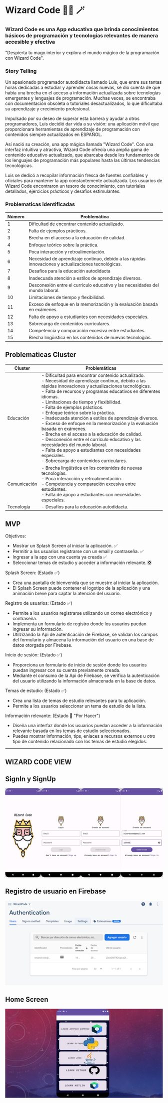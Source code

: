 # Wizard Code 🧙‍♂️ 🪄

### Wizard Code es una App educativa que brinda conocimientos básicos de programación y tecnologías relevantes de manera accesible y efectiva

"Despierta tu mago interior y explora el mundo mágico de la programación con Wizard Code".

### Story Telling

Un apasionado programador autodidacta llamado Luis, que entre sus tantas horas dedicadas a estudiar y aprender cosas nuevas, se dio cuenta de que había una brecha en el acceso a información actualizada sobre tecnologías emergentes y lenguajes de programación. Muchas veces, se encontraba con documentación obsoleta o tutoriales desactualizados, lo que dificultaba su aprendizaje y crecimiento profesional.

Impulsado por su deseo de superar esta barrera y ayudar a otros programadores, Luis decidió dar vida a su visión: una aplicación móvil que proporcionara herramientas de aprendizaje de programación con contenidos siempre actualizados en ESPAÑOL.

Así nació su creación, una app mágica llamada "Wizard Code". Con una interfaz intuitiva y atractiva, Wizard Code ofrecía una amplia gama de contenido educativo actualizado, que abarcaba desde los fundamentos de los lenguajes de programación más populares hasta las últimas tendencias tecnológicas.

Luis se dedicó a recopilar información fresca de fuentes confiables y oficiales para mantener la app constantemente actualizada. Los usuarios de Wizard Code encontraron un tesoro de conocimiento, con tutoriales detallados, ejercicios prácticos y desafíos estimulantes.

### Problematicas identificadas 

| Número | Problemática |
|--------|--------------|
| 1      | Dificultad de encontrar contenido actualizado. |
| 2      | Falta de ejemplos prácticos. |
| 3      | Brecha en el acceso a la educación de calidad. |
| 4      | Enfoque teórico sobre la práctica.|
| 5      | Poca interacción y retroalimentación.|
| 6      | Necesidad de aprendizaje continuo, debido a las rápidas innovaciones y actualizaciones tecnológicas.|
| 7      | Desafíos para la educación autodidacta |
| 8      | Inadecuada atención a estilos de aprendizaje diversos.|
| 9      | Desconexión entre el currículo educativo y las necesidades del mundo laboral. |
| 10     | Limitaciones de tiempo y flexibilidad. |
| 11     | Exceso de enfoque en la memorización y la evaluación basada en exámenes. |
| 12     | Falta de apoyo a estudiantes con necesidades especiales. |
| 13     | Sobrecarga de contenidos curriculares. |
| 14     | Competencia y comparación excesiva entre estudiantes. |
| 15     | Brecha lingüistica en los contenidos de nuevas tecnologias.


## Problematicas Cluster

| Cluster | Problemáticas |
|---------|--------------|
| Educación | - Dificultad para encontrar contenido actualizado. <br> - Necesidad de aprendizaje continuo, debido a las rápidas innovaciones y actualizaciones tecnológicas. <br> - Falta de recursos y programas educativos en diferentes idiomas. <br> - Limitaciones de tiempo y flexibilidad. <br>  - Falta de ejemplos prácticos. <br> - Enfoque teórico sobre la práctica. <br> - Inadecuada atención a estilos de aprendizaje diversos.<br> - Exceso de enfoque en la memorización y la evaluación basada en exámenes. <br> - Brecha en el acceso a la educación de calidad. <br> - Desconexión entre el currículo educativo y las necesidades del mundo laboral. <br> - Falta de apoyo a estudiantes con necesidades especiales. <br> - Sobrecarga de contenidos curriculares. |
|  Comunicación | - Brecha lingüística en los contenidos de nuevas tecnologías. <br> - Poca interacción y retroalimentación. <br> - Competencia y comparación excesiva entre estudiantes. <br> - Falta de apoyo a estudiantes con necesidades especiales. |
| Tecnología | - Desafíos para la educación autodidacta. |


## MVP

Objetivos: 
- Mostrar un Splash Screen al iniciar la aplicación. ✅
- Permitir a los usuarios registrarse con un email y contraseña. ✅
- Ingresar a la app con una cuenta ya creada ✅
- Seleccionar temas de estudio y acceder a información relevante. ❎

Splash Screen: (Estado  ✅)
- Crea una pantalla de bienvenida que se muestre al iniciar la aplicación.
- El Splash Screen puede contener el logotipo de la aplicación y una animación breve para captar la atención del usuario.

Registro de usuarios: (Estado  ✅)

- Permite a los usuarios registrarse utilizando un correo electrónico y contraseña.
- Implementa un formulario de registro donde los usuarios puedan ingresar su información.
- Utilzizando la Api de autenticación de Firebase, se validan los campos del formulario y almacena la información del usuario en una base de datos otorgada por Firebase.

Inicio de sesión: (Estado  ✅)

- Proporciona un formulario de inicio de sesión donde los usuarios puedan ingresar con su cuenta previamente creada.
- Mediante el consumo de la Api de Firebase, se verifica la autenticación del usuario utilizando la información almacenada en la base de datos.

Temas de estudio: (Estado  ✅)

- Crea una lista de temas de estudio relevantes para tu aplicación.
- Permite a los usuarios seleccionar un tema de estudio de la lista.

Información relevante: (Estado 👷 "Por Hacer")

- Diseña una interfaz donde los usuarios puedan acceder a la información relevante basada en los temas de estudio seleccionados.
- Puedes mostrar información, tips, enlaces a recursos externos u otro tipo de contenido relacionado con los temas de estudio elegidos.
-------------------------------------
## WIZARD CODE VIEW
## SignIn y SignUp 
![](https://github.com/LuisZentenxx/Wizard-Code/blob/master/img-Read/App.jpg?raw=true)

## Registro de usuario en Firebase
![](https://github.com/LuisZentenxx/Wizard-Code/blob/master/img-Read/firebase.png?raw=true)

## Home Screen
![](https://github.com/LuisZentenxx/Wizard-Code/blob/master/img-Read/home.jpg?raw=true)
